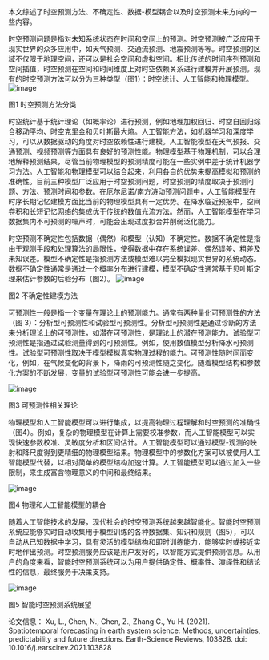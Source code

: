
本文综述了时空预测方法、不确定性、数据-模型耦合以及时空预测未来方向的一些内容。


时空预测问题是指对未知系统状态在时间和空间上的预测。时空预测被广泛应用于现实世界的众多应用中，如天气预测、交通流预测、地震预测等等。时空预测的区域不仅限于地理空间，还可以是社会空间和虚拟空间。相比传统的时间序列预测和空间插值，时空预测在空间和时间维度上对时空依赖关系进行建模并开展预测。现有的时空预测方法可以分为三种类型（图1）：时空统计、人工智能和物理模型。
![image](https://user-images.githubusercontent.com/16514945/218958596-17a6737c-f3f6-4fbc-9c43-3de0b3ba5561.png)

图1 时空预测方法分类

时空统计基于统计理论（如概率论）进行预测，例如地理加权回归、时空自回归综合移动平均、时空克里金和贝叶斯最大熵。人工智能方法，如机器学习和深度学习，可以从数据驱动的角度对时空依赖性进行建模。人工智能模型在天气预报、交通预测、视频预测等方面具有良好的预测性能。物理模型基于物理机制，可以合理地解释预测结果，尽管当前物理模型的预测精度可能在一些实例中差于统计机器学习方法。人工智能和物理模型可以结合起来，利用各自的优势来提高模拟和预测的准确性。目前三种模型广泛应用于时空预测问题，时空预测的精度取决于预测问题、方法、预测时间和参数。在厄尔尼诺/南方涛动预测问题中，人工智能模型在时序长期记忆建模方面比当前的物理模型具有一定优势。在降水临近预报中，空间卷积和长短记忆网络的集成优于传统的数值光流方法。然而，人工智能模型在学习数据集内不可预测的噪声时，可能会出现过度拟合并削弱泛化能力。

时空预测不确定性包括数据（偶然）和模型（认知）不确定性。数据不确定性是指由于观测手段和处理算法的局限性，使得数据中存在系统误差、偶然误差、粗差及未知误差。模型不确定性是指预测方法或模型难以完全模拟现实世界的系统动态。数据不确定性通常是通过一个概率分布进行建模，模型不确定性通常基于贝叶斯定理来估计参数的后验分布（图2）。
![image](https://user-images.githubusercontent.com/16514945/218958884-19ce0399-52cc-4e5f-b41a-73d597cb8237.png)

图2 不确定性建模方法

可预测性一般是指一个变量在理论上的预测能力。通常有两种量化可预测性的方法（图 3）：分析型可预测性和试验型可预测性。分析型可预测性是通过诊断的方法来分析理论上的可预测性，如潜在可预测性，是理论上的潜在预测能力。试验型可预测性是指通过试验测量得到的可预测性。例如，使用数值模型分析降水可预测性。试验型可预测性取决于模型模拟真实物理过程的能力。可预测性随时间而变化，例如，在气候变化的背景下，降雨的可预测性随之变化。随着模型结构和参数化方案的不断发展，变量的试验型可预测性可能会进一步提高。

![image](https://user-images.githubusercontent.com/16514945/218958924-d3199a06-c711-4992-8e6d-6a098b58a80f.png)

图3 可预测性相关理论

物理模型和人工智能模型可以进行集成，以提高物理过程理解和时空预测的准确性（图4）。例如，复杂的物理模型在计算上需要校准参数，而人工智能模型可以实现快速参数校准、灵敏度分析和区间估计。人工智能模型可以通过模型-观测的映射和降尺度得到更精细的物理模型结果。物理模型中的参数化方案可以被使用人工智能模型代替，以相对简单的模型结构加速计算。人工智能模型可以通过加入一些限制，来生成富含物理意义的中间和最终结果。

![image](https://user-images.githubusercontent.com/16514945/218958997-e0ffec3b-a466-4ad8-b045-d961935ca201.png)

图4 物理和人工智能模型的耦合

随着人工智能技术的发展，现代社会的时空预测系统越来越智能化。智能时空预测系统应能够实时自动收集用于模型训练的各种数据集、知识和规则（图5），可以自动从已知数据中学习，具有灵活的模型结构和即时训练能力，能够实时或接近实时地作出预测。时空预测服务应该是用户友好的，以智能方式提供预测信息。从用户的角度来看，智能时空预测系统可以为用户提供确定性、概率性、演绎性和结论性的信息，最终服务于决策支持。

![image](https://user-images.githubusercontent.com/16514945/218959046-7771884f-4737-4f12-90b6-d4bad7e91582.png)

图5 智能时空预测系统展望

论文信息：
Xu, L., Chen, N., Chen, Z., Zhang C., Yu H. (2021). Spatiotemporal forecasting in earth system science: Methods, uncertainties, predictability and future directions. Earth-Science Reviews, 103828. doi: 10.1016/j.earscirev.2021.103828
